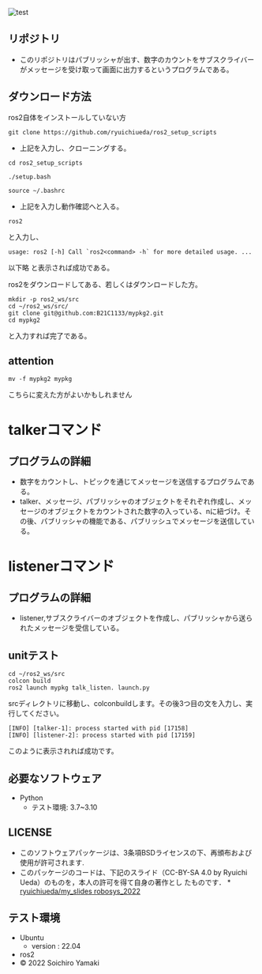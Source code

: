 ![test](https://github.com/B21C1133/mypkg2/actions/workflows/test.yml/badge.svg)

 
## リポジトリ
* このリポジトリはパブリッシャが出す、数字のカウントをサブスクライバーがメッセージを受け取って画面に出力するというプログラムである。
## ダウンロード方法

ros2自体をインストールしていない方
```
git clone https://github.com/ryuichiueda/ros2_setup_scripts

```
* 上記を入力し、クローニングする。
```
cd ros2_setup_scripts

./setup.bash

source ~/.bashrc
```
* 上記を入力し動作確認へと入る。
```
ros2
```
と入力し、
```
usage: ros2 [-h] Call `ros2<command> -h` for more detailed usage. ...
```
以下略
と表示されば成功である。

ros2をダウンロードしてある、若しくはダウンロードした方。
```
mkdir -p ros2_ws/src
cd ~/ros2_ws/src/
git clone git@github.com:B21C1133/mypkg2.git
cd mypkg2
```
と入力すれば完了である。


## attention
```
mv -f mypkg2 mypkg 
```
こちらに変えた方がよいかもしれません

# talkerコマンド
## プログラムの詳細
* 数字をカウントし、トピックを通じてメッセージを送信するプログラムである。
* talker、メッセージ、パブリッシャのオブジェクトをそれぞれ作成し、メッセージのオブジェクトをカウントされた数字の入っている、nに紐づけ。その後、パブリッシャの機能である、パブリッシュでメッセージを送信している。

# listenerコマンド
## プログラムの詳細
* listener,サブスクライバーのオブジェクトを作成し、パブリッシャから送られたメッセージを受信している。

## unitテスト
```
cd ~/ros2_ws/src
colcon build 
ros2 launch mypkg talk_listen. launch.py
```
srcディレクトリに移動し、colconbuildします。その後3つ目の文を入力し、実行してください。
```
[INFO] [talker-1]: process started with pid [17158]
[INFO] [listener-2]: process started with pid [17159]
```
このように表示されれば成功です。
## 必要なソフトウェア
* Python
  * テスト環境: 3.7~3.10
## LICENSE
 * このソフトウェアパッケージは、3条項BSDライセンスの下、再頒布および使用が許可されます.
  * このパッケージのコードは、下記のスライド（CC-BY-SA 4.0 by Ryuichi Ueda）のものを，本人の許可を得て自身の著作とし    たものです． 
          * [ryuichiueda/my_slides robosys_2022](https://github.com/ryuichiueda/my_slides/tree/master/robosys_2022)
## テスト環境
 * Ubuntu
   * version : 22.04
 * ros2
 *  © 2022 Soichiro Yamaki
